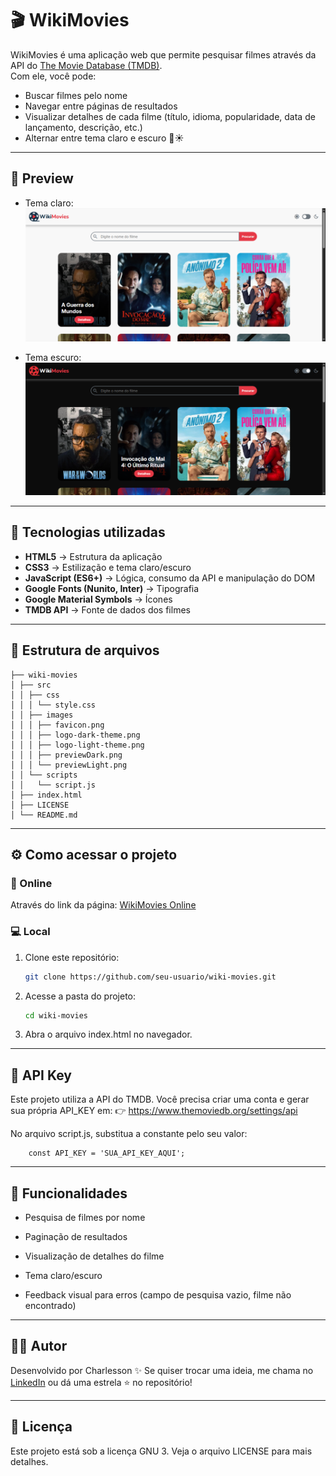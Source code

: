 # 🎬 WikiMovies

WikiMovies é uma aplicação web que permite pesquisar filmes através da API do [The Movie Database (TMDB)](https://www.themoviedb.org/).  
Com ele, você pode:
- Buscar filmes pelo nome
- Navegar entre páginas de resultados
- Visualizar detalhes de cada filme (título, idioma, popularidade, data de lançamento, descrição, etc.)
- Alternar entre tema claro e escuro 🌙☀️

---

## 📸 Preview

- Tema claro:
![Preview do projeto](./src/images/previewLight.png)

- Tema escuro:
![Preview do projeto](./src/images/previewDark.png)

---

## 🚀 Tecnologias utilizadas

- **HTML5** → Estrutura da aplicação  
- **CSS3** → Estilização e tema claro/escuro  
- **JavaScript (ES6+)** → Lógica, consumo da API e manipulação do DOM  
- **Google Fonts (Nunito, Inter)** → Tipografia  
- **Google Material Symbols** → Ícones  
- **TMDB API** → Fonte de dados dos filmes  

---

## 📂 Estrutura de arquivos

```
├── wiki-movies
│ ├── src
│ │ ├── css
│ │ │ └── style.css
│ │ ├── images
│ │ │ ├── favicon.png
│ │ │ ├── logo-dark-theme.png
│ │ │ ├── logo-light-theme.png
│ │ │ ├── previewDark.png
│ │ │ └── previewLight.png
│ │ └── scripts
│ │   └── script.js
│ ├── index.html
│ ├── LICENSE
│ └── README.md
```

---

## ⚙️ Como acessar o projeto

### 🔗 Online
Através do link da página: [WikiMovies Online](https://charlesson-mp.github.io/wiki-movies)

### 💻 Local
1. Clone este repositório:
    ```bash
    git clone https://github.com/seu-usuario/wiki-movies.git
    ```
2. Acesse a pasta do projeto:
    ```bash
    cd wiki-movies
    ```
3. Abra o arquivo index.html no navegador.

---

## 🔑 API Key

Este projeto utiliza a API do TMDB.
Você precisa criar uma conta e gerar sua própria API_KEY em:
👉 https://www.themoviedb.org/settings/api

No arquivo script.js, substitua a constante pelo seu valor:
```
    const API_KEY = 'SUA_API_KEY_AQUI';
```

---

## 📝 Funcionalidades

- Pesquisa de filmes por nome

- Paginação de resultados

- Visualização de detalhes do filme

- Tema claro/escuro

- Feedback visual para erros (campo de pesquisa vazio, filme não encontrado)

---

## 🧑‍💻 Autor

Desenvolvido por Charlesson ✨
Se quiser trocar uma ideia, me chama no [LinkedIn](https://www.linkedin.com/in/charlesson-mendes-developer/)
 ou dá uma estrela ⭐ no repositório!

 ---

## 📜 Licença

Este projeto está sob a licença GNU 3.
Veja o arquivo LICENSE
 para mais detalhes.